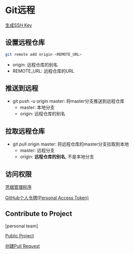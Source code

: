 # Git远程

[生成SSH Key](git-ssh.md)

## 设置远程仓库

```bash
git remote add origin <REMOTE_URL>
```
- origin: 远程仓库的别名
- REMOTE_URL: 远程仓库的URL

## 推送到远程

- git push -u origin master: 将master分支推送到远程仓库
  - master: 本地分支
  - origin: 远程仓库的别名

## 拉取远程仓库

- git pull origin master: 将远程仓库的master分支拉取到本地
  - master: 远程分支
  - origin: **远程仓库的别名**, 不是本地分支

## 访问权限

[凭据管理程序](git-credential-manager.md)

[GitHub个人令牌(Personal Access Token)](github-personal-access-token.md)

## Contribute to Project

[personal team]

[Public Project](git-forked-public-project.md)

[创建Pull Request](github-create-pull-request.md)
